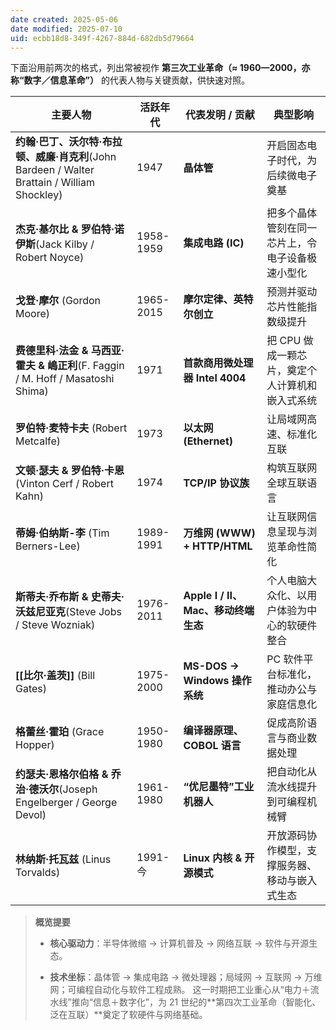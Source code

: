```yaml
---
date created: 2025-05-06
date modified: 2025-07-10
uid: ecbb18d8-349f-4267-884d-682db5d79664
---
```


下面沿用前两次的格式，列出常被视作 **第三次工业革命（≈ 1960—2000，亦称“数字／信息革命”）** 的代表人物与关键贡献，供快速对照。

| 主要人物                                                                        | 活跃年代      | 代表发明 / 贡献                   | 典型影响                       |
| --------------------------------------------------------------------------- | --------- | --------------------------- | -------------------------- |
| **约翰·巴丁、沃尔特·布拉顿、威廉·肖克利**(John Bardeen / Walter Brattain / William Shockley) | 1947      | **晶体管**                     | 开启固态电子时代，为后续微电子奠基          |
| **杰克·基尔比 & 罗伯特·诺伊斯**(Jack Kilby / Robert Noyce)                             | 1958-1959 | **集成电路 (IC)**               | 把多个晶体管刻在同一芯片上，令电子设备极速小型化   |
| **戈登·摩尔** (Gordon Moore)                                                    | 1965-2015 | **摩尔定律、英特尔创立**              | 预测并驱动芯片性能指数级提升             |
| **费德里科·法金 & 马西亚·霍夫 & 嶋正利**(F. Faggin / M. Hoff / Masatoshi Shima)           | 1971      | **首款商用微处理器 Intel 4004**     | 把 CPU 做成一颗芯片，奠定个人计算机和嵌入式系统 |
| **罗伯特·麦特卡夫** (Robert Metcalfe)                                              | 1973      | **以太网 (Ethernet)**          | 让局域网高速、标准化互联               |
| **文顿·瑟夫 & 罗伯特·卡恩**(Vinton Cerf / Robert Kahn)                               | 1974      | **TCP/IP 协议族**              | 构筑互联网全球互联语言                |
| **蒂姆·伯纳斯-李** (Tim Berners-Lee)                                              | 1989-1991 | **万维网 (WWW) + HTTP/HTML**   | 让互联网信息呈现与浏览革命性简化           |
| **斯蒂夫·乔布斯 & 史蒂夫·沃兹尼亚克**(Steve Jobs / Steve Wozniak)                         | 1976-2011 | **Apple I / II、Mac、移动终端生态** | 个人电脑大众化、以用户体验为中心的软硬件整合     |
| **[[比尔·盖茨]]** (Bill Gates)                                                  | 1975-2000 | **MS-DOS → Windows 操作系统**   | PC 软件平台标准化，推动办公与家庭信息化      |
| **格蕾丝·霍珀** (Grace Hopper)                                                   | 1950-1980 | **编译器原理、COBOL 语言**          | 促成高阶语言与商业数据处理              |
| **约瑟夫·恩格尔伯格 & 乔治·德沃尔**(Joseph Engelberger / George Devol)                   | 1961-1980 | **“优尼墨特”工业机器人**             | 把自动化从流水线提升到可编程机械臂          |
| **林纳斯·托瓦兹** (Linus Torvalds)                                                | 1991-今    | **Linux 内核 & 开源模式**         | 开放源码协作模型，支撑服务器、移动与嵌入式生态    |

> **概览提要**
>
> - **核心驱动力**：半导体微缩 → 计算机普及 → 网络互联 → 软件与开源生态。
>
> - **技术坐标**：晶体管 → 集成电路 → 微处理器；局域网 → 互联网 → 万维网；可编程自动化与软件工程成熟。
>     这一时期把工业重心从“电力＋流水线”推向“信息＋数字化”，为 21 世纪的**第四次工业革命（智能化、泛在互联）**奠定了软硬件与网络基础。
>

